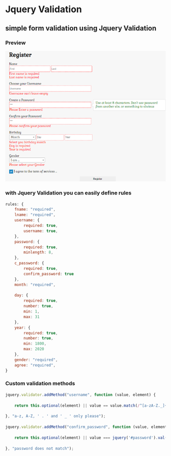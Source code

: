 # Jquery Validation
## simple form validation using Jquery Validation

### Preview

![form](form.png)

### with Jquery Validation you can easily define rules

```js
rules: {
    fname: "required",
    lname: "required",
    username: {
        required: true,
        username: true,
    },
    password: {
        required: true,
        minlength: 8,
    },
    c_password: {
        required: true,
        confirm_password: true
    },
    month: "required",

    day: {
        required: true,
        number: true,
        min: 1,
        max: 31
    },
    year: {
        required: true,
        number: true,
        min: 1800,
        max: 2020
    },
    gender: "required",
    agree: "required",
}
```

### Custom validation methods

```js
jquery.validator.addMethod("username", function (value, element) {

    return this.optional(element) || value == value.match(/^[a-zA-Z._]+$/);

}, "a-z, A-Z, ' . ' and ' _ ' only please");

jquery.validator.addMethod("confirm_password", function (value, element) {

    return this.optional(element) || value === jquery('#password').val();

}, "password does not match");
```